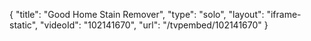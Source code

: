 {
    "title": "Good Home Stain Remover",
    "type": "solo",
    "layout": "iframe-static",
    "videoId": "102141670",
    "url": "\/tvpembed\/102141670"
}